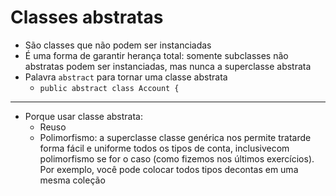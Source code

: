 # Classes abstratas

- São classes que não podem ser instanciadas
- É uma forma de garantir herança total: somente subclasses não abstratas podem ser instanciadas, mas nunca a superclasse abstrata
- Palavra `abstract` para tornar uma classe abstrata
  - `public abstract class Account {`

---

- Porque usar classe abstrata:
  - Reuso
  - Polimorfismo: a superclasse classe genérica nos permite tratarde forma fácil e uniforme todos os tipos de conta, inclusivecom polimorfismo se for o caso (como fizemos nos últimos exercícios). Por exemplo, você pode colocar todos tipos decontas em uma mesma coleção
